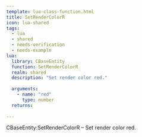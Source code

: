 ```yaml
---
template: lua-class-function.html
title: SetRenderColorR
icon: lua-shared
tags:
  - lua
  - shared
  - needs-verification
  - needs-example
lua:
  library: CBaseEntity
  function: SetRenderColorR
  realm: shared
  description: "Set render color red."
  
  arguments:
    - name: "red"
      type: number
  returns:
    
---
```


<div class="lua__search__keywords">
CBaseEntity:SetRenderColorR &#x2013; Set render color red.
</div>
